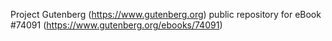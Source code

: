 Project Gutenberg (https://www.gutenberg.org) public repository for eBook #74091 (https://www.gutenberg.org/ebooks/74091)
